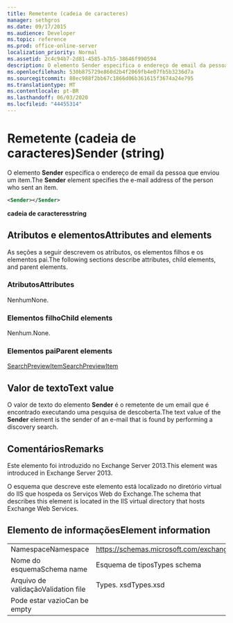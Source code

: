 ```yaml
---
title: Remetente (cadeia de caracteres)
manager: sethgros
ms.date: 09/17/2015
ms.audience: Developer
ms.topic: reference
ms.prod: office-online-server
localization_priority: Normal
ms.assetid: 2c4c94b7-2d81-4585-b7b5-38646f990594
description: O elemento Sender especifica o endereço de email da pessoa que enviou um item.
ms.openlocfilehash: 530b875729e860d2b4f2069fb4e07fb5b3236d7a
ms.sourcegitcommit: 88ec988f2bb67c1866d06b361615f3674a24e795
ms.translationtype: MT
ms.contentlocale: pt-BR
ms.lasthandoff: 06/03/2020
ms.locfileid: "44455314"
---
```

# <a name="sender-string"></a><span data-ttu-id="fbb60-103">Remetente (cadeia de caracteres)</span><span class="sxs-lookup"><span data-stu-id="fbb60-103">Sender (string)</span></span>

<span data-ttu-id="fbb60-104">O elemento **Sender** especifica o endereço de email da pessoa que enviou um item.</span><span class="sxs-lookup"><span data-stu-id="fbb60-104">The **Sender** element specifies the e-mail address of the person who sent an item.</span></span> 
  
```XML
<Sender></Sender>
```

 <span data-ttu-id="fbb60-105">**cadeia de caracteres**</span><span class="sxs-lookup"><span data-stu-id="fbb60-105">**string**</span></span>
## <a name="attributes-and-elements"></a><span data-ttu-id="fbb60-106">Atributos e elementos</span><span class="sxs-lookup"><span data-stu-id="fbb60-106">Attributes and elements</span></span>

<span data-ttu-id="fbb60-107">As seções a seguir descrevem os atributos, os elementos filhos e os elementos pai.</span><span class="sxs-lookup"><span data-stu-id="fbb60-107">The following sections describe attributes, child elements, and parent elements.</span></span>
  
### <a name="attributes"></a><span data-ttu-id="fbb60-108">Atributos</span><span class="sxs-lookup"><span data-stu-id="fbb60-108">Attributes</span></span>

<span data-ttu-id="fbb60-109">Nenhum</span><span class="sxs-lookup"><span data-stu-id="fbb60-109">None.</span></span>
  
### <a name="child-elements"></a><span data-ttu-id="fbb60-110">Elementos filho</span><span class="sxs-lookup"><span data-stu-id="fbb60-110">Child elements</span></span>

<span data-ttu-id="fbb60-111">Nenhum.</span><span class="sxs-lookup"><span data-stu-id="fbb60-111">None.</span></span>
  
### <a name="parent-elements"></a><span data-ttu-id="fbb60-112">Elementos pai</span><span class="sxs-lookup"><span data-stu-id="fbb60-112">Parent elements</span></span>

[<span data-ttu-id="fbb60-113">SearchPreviewItem</span><span class="sxs-lookup"><span data-stu-id="fbb60-113">SearchPreviewItem</span></span>](searchpreviewitem.md)
  
## <a name="text-value"></a><span data-ttu-id="fbb60-114">Valor de texto</span><span class="sxs-lookup"><span data-stu-id="fbb60-114">Text value</span></span>

<span data-ttu-id="fbb60-115">O valor de texto do elemento **Sender** é o remetente de um email que é encontrado executando uma pesquisa de descoberta.</span><span class="sxs-lookup"><span data-stu-id="fbb60-115">The text value of the **Sender** element is the sender of an e-mail that is found by performing a discovery search.</span></span> 
  
## <a name="remarks"></a><span data-ttu-id="fbb60-116">Comentários</span><span class="sxs-lookup"><span data-stu-id="fbb60-116">Remarks</span></span>

<span data-ttu-id="fbb60-117">Este elemento foi introduzido no Exchange Server 2013.</span><span class="sxs-lookup"><span data-stu-id="fbb60-117">This element was introduced in Exchange Server 2013.</span></span>
  
<span data-ttu-id="fbb60-118">O esquema que descreve este elemento está localizado no diretório virtual do IIS que hospeda os Serviços Web do Exchange.</span><span class="sxs-lookup"><span data-stu-id="fbb60-118">The schema that describes this element is located in the IIS virtual directory that hosts Exchange Web Services.</span></span>
  
## <a name="element-information"></a><span data-ttu-id="fbb60-119">Elemento de informações</span><span class="sxs-lookup"><span data-stu-id="fbb60-119">Element information</span></span>

|||
|:-----|:-----|
|<span data-ttu-id="fbb60-120">Namespace</span><span class="sxs-lookup"><span data-stu-id="fbb60-120">Namespace</span></span>  <br/> |https://schemas.microsoft.com/exchange/services/2006/types  <br/> |
|<span data-ttu-id="fbb60-121">Nome do esquema</span><span class="sxs-lookup"><span data-stu-id="fbb60-121">Schema name</span></span>  <br/> |<span data-ttu-id="fbb60-122">Esquema de tipos</span><span class="sxs-lookup"><span data-stu-id="fbb60-122">Types schema</span></span>  <br/> |
|<span data-ttu-id="fbb60-123">Arquivo de validação</span><span class="sxs-lookup"><span data-stu-id="fbb60-123">Validation file</span></span>  <br/> |<span data-ttu-id="fbb60-124">Types. xsd</span><span class="sxs-lookup"><span data-stu-id="fbb60-124">Types.xsd</span></span>  <br/> |
|<span data-ttu-id="fbb60-125">Pode estar vazio</span><span class="sxs-lookup"><span data-stu-id="fbb60-125">Can be empty</span></span>  <br/> ||
   

